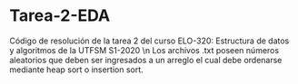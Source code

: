 # Tarea-2-EDA
Código de resolución de la tarea 2 del curso ELO-320: Estructura de datos y algoritmos de la UTFSM S1-2020 \n
Los archivos .txt poseen números aleatorios que deben ser ingresados a un arreglo el cual debe ordenarse mediante heap sort o insertion sort.
